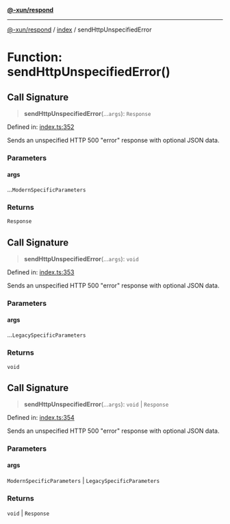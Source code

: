 [**@-xun/respond**](../../README.md)

***

[@-xun/respond](../../README.md) / [index](../README.md) / sendHttpUnspecifiedError

# Function: sendHttpUnspecifiedError()

## Call Signature

> **sendHttpUnspecifiedError**(...`args`): `Response`

Defined in: [index.ts:352](https://github.com/Xunnamius/api-utils/blob/b03924fda63811edf48417901d0265e3de012ea4/packages/respond/src/index.ts#L352)

Sends an unspecified HTTP 500 "error" response with optional JSON data.

### Parameters

#### args

...`ModernSpecificParameters`

### Returns

`Response`

## Call Signature

> **sendHttpUnspecifiedError**(...`args`): `void`

Defined in: [index.ts:353](https://github.com/Xunnamius/api-utils/blob/b03924fda63811edf48417901d0265e3de012ea4/packages/respond/src/index.ts#L353)

Sends an unspecified HTTP 500 "error" response with optional JSON data.

### Parameters

#### args

...`LegacySpecificParameters`

### Returns

`void`

## Call Signature

> **sendHttpUnspecifiedError**(...`args`): `void` \| `Response`

Defined in: [index.ts:354](https://github.com/Xunnamius/api-utils/blob/b03924fda63811edf48417901d0265e3de012ea4/packages/respond/src/index.ts#L354)

Sends an unspecified HTTP 500 "error" response with optional JSON data.

### Parameters

#### args

`ModernSpecificParameters` | `LegacySpecificParameters`

### Returns

`void` \| `Response`
